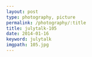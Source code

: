 ```yaml
---
layout: post
type: photography, picture
permalink: /photography/:title
title: julytalk-105
date: 2014-01-16
keyword: julytalk
imgpath: 105.jpg
---
```



